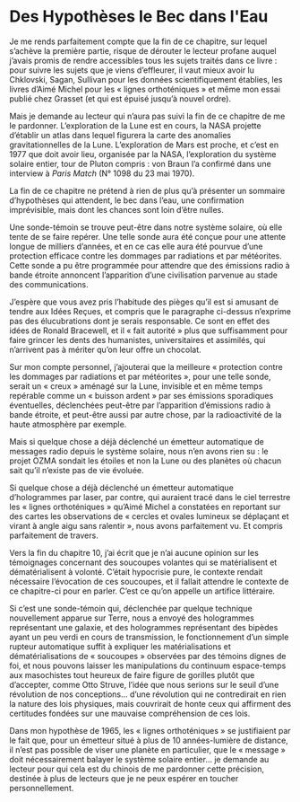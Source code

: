 # Des Hypothèses le Bec dans l'Eau

Je me rends parfaitement compte que la fin de ce chapitre, sur lequel s’achève la première partie, risque de dérouter le lecteur profane auquel j’avais promis de rendre accessibles tous les sujets traités dans ce livre : pour suivre les sujets que je viens d’effleurer, il vaut mieux avoir lu Chklovski, Sagan, Sullivan pour les données scientifiquement établies, les livres d’Aimé Michel pour les « lignes orthoténiques » et même mon essai publié chez Grasset (et qui est épuisé jusqu’à nouvel ordre).

Mais je demande au lecteur qui n’aura pas suivi la fin de ce chapitre de me le pardonner. L’exploration de la Lune est en cours, la NASA projette d’établir un atlas dans lequel figurera la carte des anomalies gravitationnelles de la Lune. L’exploration de Mars est proche, et c’est en 1977 que doit avoir lieu, organisée par la NASA, l’exploration du système solaire entier, tour de Pluton compris : von Braun l’a confirmé dans une interview à *Paris Match* (N° 1098 du 23 mai 1970).

La fin de ce chapitre ne prétend à rien de plus qu’à présenter un sommaire d’hypothèses qui attendent, <span id="e9782221228517_c12-st1.xhtml#page-176"></span>le bec dans l’eau, une confirmation imprévisible, mais dont les chances sont loin d’être nulles.

Une sonde-témoin se trouve peut-être dans notre système solaire, où elle tente de se faire repérer. Une telle sonde aura été conçue pour une attente longue de milliers d’années, et en ce cas elle aura été pourvue d’une protection efficace contre les dommages par radiations et par météorites. Cette sonde a pu être programmée pour attendre que des émissions radio à bande étroite annoncent l’apparition d’une civilisation parvenue au stade des communications.

J’espère que vous avez pris l’habitude des pièges qu’il est si amusant de tendre aux Idées Reçues, et compris que le paragraphe ci-dessus n’exprime pas des élucubrations dont je serais responsable. Ce sont en effet des idées de Ronald Bracewell, et il « fait autorité » plus que suffisamment pour faire grincer les dents des humanistes, universitaires et assimilés, qui n’arrivent pas à mériter qu’on leur offre un chocolat.

Sur mon compte personnel, j’ajouterai que la meilleure « protection contre les dommages par radiations et par météorites », pour une telle sonde, serait un « creux » aménagé sur la Lune, invisible et en même temps repérable comme un « buisson ardent » par ses émissions sporadiques éventuelles, déclenchées peut-être par l’apparition d’émissions radio à bande étroite, et peut-être aussi par autre chose, par la radioactivité de la haute atmosphère par exemple.

Mais si quelque chose a déjà déclenché un émetteur automatique de messages radio depuis le système solaire, nous n’en avons rien su : le projet OZMA sondait les étoiles et non la Lune ou des planètes où chacun sait qu’il n’existe pas de vie évoluée.

Si quelque chose a déjà déclenché un émetteur automatique <span id="e9782221228517_c12-st1.xhtml#page-177"></span>d’hologrammes par laser, par contre, qui auraient tracé dans le ciel terrestre les « lignes orthoténiques » qu’Aimé Michel a constatées en reportant sur des cartes les observations de « cercles et ovales lumineux se déplaçant et virant à angle aigu sans ralentir », nous avons parfaitement vu. Et compris parfaitement de travers.

Vers la fin du chapitre 10, j’ai écrit que je n’ai aucune opinion sur les témoignages concernant des soucoupes volantes qui se matérialisent et dématérialisent à volonté. C’était hypocrisie pure, le contexte rendait nécessaire l’évocation de ces soucoupes, et il fallait attendre le contexte de ce chapitre-ci pour en parler. C’est ce qu’on appelle un artifice littéraire.

Si c’est une sonde-témoin qui, déclenchée par quelque technique nouvellement apparue sur Terre, nous a envoyé des hologrammes représentant une galaxie, et des hologrammes représentant des bipèdes ayant un peu verdi en cours de transmission, le fonctionnement d’un simple rupteur automatique suffit à expliquer les matérialisations et dématérialisations de « soucoupes » observées par des témoins dignes de foi, et nous pouvons laisser les manipulations du continuum espace-temps aux masochistes tout heureux de faire figure de gorilles plutôt que d’accepter, comme Otto Struve, l’idée que nous serions sur le seuil d’une révolution de nos conceptions... d’une révolution qui ne contredirait en rien la nature des lois physiques, mais couvrirait de honte ceux qui affirment des certitudes fondées sur une mauvaise compréhension de ces lois.

Dans mon hypothèse de 1965, les « lignes orthoténiques » se justifiaient par le fait que, pour un émetteur situé à plus de 10 années-lumière de distance, il n’est pas possible de viser une planète en particulier, que le <span id="e9782221228517_c12-st1.xhtml#page-178"></span>« message » doit nécessairement balayer le système solaire entier... je demande au lecteur pour qui cela est du chinois de me pardonner cette précision, destinée à plus de lecteurs que je ne peux espérer en toucher personnellement.

<span id="e9782221228517_c12-st1.xhtml#page-179"></span>

<span id="e9782221228517_p02.xhtml"></span>

<span id="e9782221228517_p02.xhtml#title60"></span>

